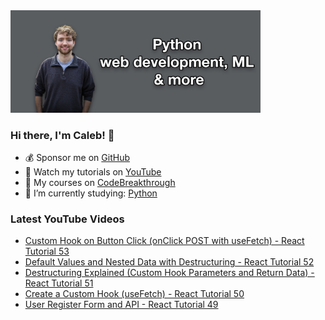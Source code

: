<img src="github-cover-photo-my-face.jpg" width="400px" />

### Hi there, I'm Caleb! 🍛

- 💰 Sponsor me on [GitHub](https://github.com/sponsors/CalebCurry)
- 🎥 Watch my tutorials on [YouTube](https://www.youtube.com/calebthevideomaker2)
- 📗 My courses on [CodeBreakthrough](https://www.codebreakthrough.com)
- 🤔 I’m currently studying: [Python](https://www.youtube.com/watch?v=s3IvdkCq2_c&t=4254s)

### Latest YouTube Videos
<!-- YOUTUBE:START -->
- [Custom Hook on Button Click &lpar;onClick POST with useFetch&rpar; - React Tutorial 53](https://www.youtube.com/watch?v=M6vLKxaOWZw)
- [Default Values and Nested Data with Destructuring - React Tutorial 52](https://www.youtube.com/watch?v=DfEYCZMFOuI)
- [Destructuring Explained &lpar;Custom Hook Parameters and Return Data&rpar; - React Tutorial 51](https://www.youtube.com/watch?v=aj4Z0qzzpNM)
- [Create a Custom Hook &lpar;useFetch&rpar; - React Tutorial 50](https://www.youtube.com/watch?v=YpyhVFZSTzc)
- [User Register Form and API - React Tutorial 49](https://www.youtube.com/watch?v=YkATiMFQU3E)
<!-- YOUTUBE:END -->
